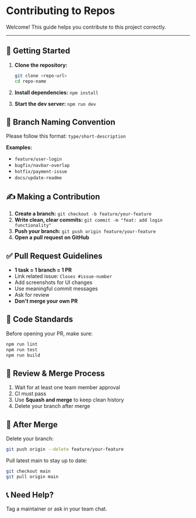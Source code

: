 # Contributing to Repos

Welcome! This guide helps you contribute to this project correctly.

---

## 🚀 Getting Started

1. **Clone the repository:**

   ```bash
   git clone <repo-url>
   cd repo-name
   ```

2. **Install dependencies:** `npm install`

3. **Start the dev server:** `npm run dev`

## 🌿 Branch Naming Convention

Please follow this format: `type/short-description`

**Examples:**

- `feature/user-login`
- `bugfix/navbar-overlap`
- `hotfix/payment-issue`
- `docs/update-readme`

## ✍️ Making a Contribution

1. **Create a branch:** `git checkout -b feature/your-feature`
2. **Write clean, clear commits:** `git commit -m "feat: add login functionality"`
3. **Push your branch:** `git push origin feature/your-feature`
4. **Open a pull request on GitHub**

## ✅ Pull Request Guidelines

- **1 task = 1 branch = 1 PR**
- Link related issue: `Closes #issue-number`
- Add screenshots for UI changes
- Use meaningful commit messages
- Ask for review
- **Don't merge your own PR**

## 🧪 Code Standards

Before opening your PR, make sure:

```bash
npm run lint
npm run test
npm run build
```

## 🔁 Review & Merge Process

1. Wait for at least one team member approval
2. CI must pass
3. Use **Squash and merge** to keep clean history
4. Delete your branch after merge

## 🧼 After Merge

Delete your branch:

```bash
git push origin --delete feature/your-feature
```

Pull latest main to stay up to date:

```bash
git checkout main
git pull origin main
```

## 📞 Need Help?

Tag a maintainer or ask in your team chat.
